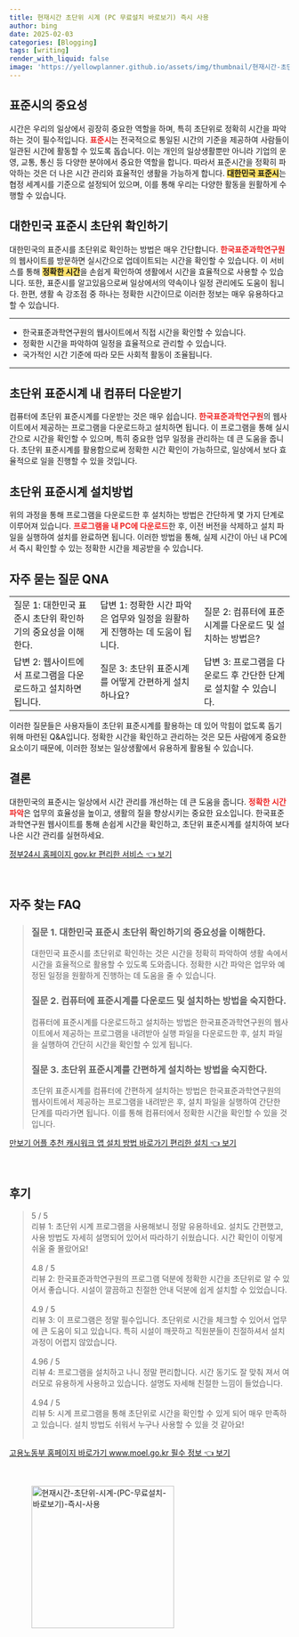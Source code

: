 ```yaml
---
title: 현재시간 초단위 시계 (PC 무료설치 바로보기) 즉시 사용
author: bing
date: 2025-02-03
categories: [Blogging]
tags: [writing]
render_with_liquid: false
image: 'https://yellowplanner.github.io/assets/img/thumbnail/현재시간-초단위-시계-(PC-무료설치-바로보기)-즉시-사용.webp'
---
```



<h2 id='표준시의 중요성'>표준시의 중요성</h2>

<p>시간은 우리의 일상에서 굉장히 중요한 역할을 하며, 특히 초단위로 정확히 시간을 파악하는 것이 필수적입니다. <b><span style="color: #ee2323;">표준시</span></b>는 전국적으로 통일된 시간의 기준을 제공하여 사람들이 일관된 시간에 활동할 수 있도록 돕습니다. 이는 개인의 일상생활뿐만 아니라 기업의 운영, 교통, 통신 등 다양한 분야에서 중요한 역할을 합니다. 따라서 표준시간을 정확히 파악하는 것은 더 나은 시간 관리와 효율적인 생활을 가능하게 합니다. <b><span style="background-color: #ffe066;">대한민국 표준시</span></b>는 협정 세계시를 기준으로 설정되어 있으며, 이를 통해 우리는 다양한 활동을 원활하게 수행할 수 있습니다.</p>

<h2 id='대한민국 표준시 초단위 확인하기'>대한민국 표준시 초단위 확인하기</h2>

<p>대한민국의 표준시를 초단위로 확인하는 방법은 매우 간단합니다. <b><span style="color: #ee2323;">한국표준과학연구원</span></b>의 웹사이트를 방문하면 실시간으로 업데이트되는 시간을 확인할 수 있습니다. 이 서비스를 통해 <b><span style="background-color: #ffe066;">정확한 시간</span></b>을 손쉽게 확인하여 생활에서 시간을 효율적으로 사용할 수 있습니다. 또한, 표준시를 알고있음으로써 일상에서의 약속이나 일정 관리에도 도움이 됩니다. 한편, 생활 속 강조점 중 하나는 정확한 시간이므로 이러한 정보는 매우 유용하다고 할 수 있습니다.</p>

<hr />

<ul>
    <li>한국표준과학연구원의 웹사이트에서 직접 시간을 확인할 수 있습니다.</li>
    <li>정확한 시간을 파악하여 일정을 효율적으로 관리할 수 있습니다.</li>
    <li>국가적인 시간 기준에 따라 모든 사회적 활동이 조율됩니다.</li>
</ul>

<hr />

<h2 id='초단위 표준시계 내 컴퓨터 다운받기'>초단위 표준시계 내 컴퓨터 다운받기</h2>

<p>컴퓨터에 초단위 표준시계를 다운받는 것은 매우 쉽습니다. <b><span style="color: #ee2323;">한국표준과학연구원</span></b>의 웹사이트에서 제공하는 프로그램을 다운로드하고 설치하면 됩니다. 이 프로그램을 통해 실시간으로 시간을 확인할 수 있으며, 특히 중요한 업무 일정을 관리하는 데 큰 도움을 줍니다. 초단위 표준시계를 활용함으로써 정확한 시간 확인이 가능하므로, 일상에서 보다 효율적으로 일을 진행할 수 있을 것입니다.</p>

<h2 id='초단위 표준시계 설치방법'>초단위 표준시계 설치방법</h2>

<p>위의 과정을 통해 프로그램을 다운로드한 후 설치하는 방법은 간단하게 몇 가지 단계로 이루어져 있습니다. <b><span style="color: #ee2323;">프로그램을 내 PC에 다운로드</span></b>한 후, 이전 버전을 삭제하고 설치 파일을 실행하여 설치를 완료하면 됩니다. 이러한 방법을 통해, 실제 시간이 아닌 내 PC에서 즉시 확인할 수 있는 정확한 시간을 제공받을 수 있습니다.</p>

<h2 id='자주 묻는 질문 QNA'>자주 묻는 질문 QNA</h2>

<table>
    <tr>
        <td>질문 1: 대한민국 표준시 초단위 확인하기의 중요성을 이해한다.</td>
        <td>답변 1: 정확한 시간 파악은 업무와 일정을 원활하게 진행하는 데 도움이 됩니다.</td>
        <td>질문 2: 컴퓨터에 표준시계를 다운로드 및 설치하는 방법은?</td>
    </tr>
    <tr>
        <td>답변 2: 웹사이트에서 프로그램을 다운로드하고 설치하면 됩니다.</td>
        <td>질문 3: 초단위 표준시계를 어떻게 간편하게 설치하나요?</td>
        <td>답변 3: 프로그램을 다운로드 후 간단한 단계로 설치할 수 있습니다.</td>
    </tr>
</table>

<p>이러한 질문들은 사용자들이 초단위 표준시계를 활용하는 데 있어 막힘이 없도록 돕기 위해 마련된 Q&A입니다. 정확한 시간을 확인하고 관리하는 것은 모든 사람에게 중요한 요소이기 때문에, 이러한 정보는 일상생활에서 유용하게 활용될 수 있습니다.</p>

<h2 id='결론'>결론</h2>

<p>대한민국의 표준시는 일상에서 시간 관리를 개선하는 데 큰 도움을 줍니다. <b><span style="color: #ee2323;">정확한 시간 파악</span></b>은 업무의 효율성을 높이고, 생활의 질을 향상시키는 중요한 요소입니다. 한국표준과학연구원 웹사이트를 통해 손쉽게 시간을 확인하고, 초단위 표준시계를 설치하여 보다 나은 시간 관리를 실현하세요.</p>


<p><a class="click-button" title="정부24시 홈페이지 gov.kr 편리한 서비스" href="https://yellowplanner.github.io/posts/%EC%A0%95%EB%B6%8024%EC%8B%9C-%ED%99%88%ED%8E%98%EC%9D%B4%EC%A7%80-gov.kr-%ED%8E%B8%EB%A6%AC%ED%95%9C-%EC%84%9C%EB%B9%84%EC%8A%A4/" rel="dofollow">정부24시 홈페이지 gov.kr 편리한 서비스 👈 보기</a></p><br>
<h2 id='자주_찾는_FAQ'>자주 찾는 FAQ</h2>
<div itemscope="" itemtype="https://schema.org/FAQPage"> 
<blockquote> 
<div itemscope="" itemprop="mainEntity" itemtype="https://schema.org/Question"> 
<h3 itemprop="name">질문 1. 대한민국 표준시 초단위 확인하기의 중요성을 이해한다.</h3> 
<div itemscope="" itemprop="acceptedAnswer" itemtype="https://schema.org/Answer"> 
<span itemprop="text"> 
<p>대한민국 표준시를 초단위로 확인하는 것은 시간을 정확히 파악하여 생활 속에서 시간을 효율적으로 활용할 수 있도록 도와줍니다. 정확한 시간 파악은 업무와 예정된 일정을 원활하게 진행하는 데 도움을 줄 수 있습니다.</p> 
</span> 
</div> 
</div> 
<div itemscope="" itemprop="mainEntity" itemtype="https://schema.org/Question"> 
<h3 itemprop="name">질문 2. 컴퓨터에 표준시계를 다운로드 및 설치하는 방법을 숙지한다.</h3> 
<div itemscope="" itemprop="acceptedAnswer" itemtype="https://schema.org/Answer"> 
<span itemprop="text"> 
<p>컴퓨터에 표준시계를 다운로드하고 설치하는 방법은 한국표준과학연구원의 웹사이트에서 제공하는 프로그램을 내려받아 실행 파일을 다운로드한 후, 설치 파일을 실행하여 간단히 시간을 확인할 수 있게 됩니다.</p> 
</span> 
</div> 
</div> 
<div itemscope="" itemprop="mainEntity" itemtype="https://schema.org/Question"> 
<h3 itemprop="name">질문 3. 초단위 표준시계를 간편하게 설치하는 방법을 숙지한다.</h3> 
<div itemscope="" itemprop="acceptedAnswer" itemtype="https://schema.org/Answer"> 
<span itemprop="text"> 
<p>초단위 표준시계를 컴퓨터에 간편하게 설치하는 방법은 한국표준과학연구원의 웹사이트에서 제공하는 프로그램을 내려받은 후, 설치 파일을 실행하여 간단한 단계를 따라가면 됩니다. 이를 통해 컴퓨터에서 정확한 시간을 확인할 수 있을 것입니다.</p> 
</span> 
</div> 
</div> 
</blockquote> 
</div>
<p><a class="click-button" title="만보기 어플 추천 캐시워크 앱 설치 방법 바로가기 편리한 설치" href="https://yellowplanner.github.io/posts/%EB%A7%8C%EB%B3%B4%EA%B8%B0-%EC%96%B4%ED%94%8C-%EC%B6%94%EC%B2%9C-%EC%BA%90%EC%8B%9C%EC%9B%8C%ED%81%AC-%EC%95%B1-%EC%84%A4%EC%B9%98-%EB%B0%A9%EB%B2%95-%EB%B0%94%EB%A1%9C%EA%B0%80%EA%B8%B0-%ED%8E%B8%EB%A6%AC%ED%95%9C-%EC%84%A4%EC%B9%98/" rel="dofollow">만보기 어플 추천 캐시워크 앱 설치 방법 바로가기 편리한 설치 👈 보기</a></p><br>
<h2 id='후기'>후기</h2>
<div itemscope itemtype="https://schema.org/Product">
  <blockquote>
  <div itemprop="review" itemscope itemtype="https://schema.org/Review">
      <div itemprop="reviewRating" itemscope itemtype="https://schema.org/Rating"> <span itemprop="ratingValue">5</span> / <span itemprop="bestRating">5</span> </div>
      <span itemprop="reviewBody">리뷰 1: 초단위 시계 프로그램을 사용해보니 정말 유용하네요. 설치도 간편했고, 사용 방법도 자세히 설명되어 있어서 따라하기 쉬웠습니다. 시간 확인이 이렇게 쉬울 줄 몰랐어요!</span>
  </div>
  <br>
  <div itemprop="review" itemscope itemtype="https://schema.org/Review">
      <div itemprop="reviewRating" itemscope itemtype="https://schema.org/Rating"> <span itemprop="ratingValue">4.8</span> / <span itemprop="bestRating">5</span> </div>
      <span itemprop="reviewBody">리뷰 2: 한국표준과학연구원의 프로그램 덕분에 정확한 시간을 초단위로 알 수 있어서 좋습니다. 시설이 깔끔하고 친절한 안내 덕분에 쉽게 설치할 수 있었습니다.</span>
  </div>
  <br>
  <div itemprop="review" itemscope itemtype="https://schema.org/Review">
      <div itemprop="reviewRating" itemscope itemtype="https://schema.org/Rating"> <span itemprop="ratingValue">4.9</span> / <span itemprop="bestRating">5</span> </div>
      <span itemprop="reviewBody">리뷰 3: 이 프로그램은 정말 필수입니다. 초단위로 시간을 체크할 수 있어서 업무에 큰 도움이 되고 있습니다. 특히 시설이 깨끗하고 직원분들이 친절하셔서 설치 과정이 어렵지 않았습니다.</span>
  </div>
  <br>
  <div itemprop="review" itemscope itemtype="https://schema.org/Review">
      <div itemprop="reviewRating" itemscope itemtype="https://schema.org/Rating"> <span itemprop="ratingValue">4.96</span> / <span itemprop="bestRating">5</span> </div>
      <span itemprop="reviewBody">리뷰 4: 프로그램을 설치하고 나니 정말 편리합니다. 시간 동기도 잘 맞춰 져서 여러모로 유용하게 사용하고 있습니다. 설명도 자세해 친절한 느낌이 들었습니다.</span>
  </div>
  <br>
  <div itemprop="review" itemscope itemtype="https://schema.org/Review">
      <div itemprop="reviewRating" itemscope itemtype="https://schema.org/Rating"> <span itemprop="ratingValue">4.94</span> / <span itemprop="bestRating">5</span> </div>
      <span itemprop="reviewBody">리뷰 5: 시계 프로그램을 통해 초단위로 시간을 확인할 수 있게 되어 매우 만족하고 있습니다. 설치 방법도 쉬워서 누구나 사용할 수 있을 것 같아요!</span>
  </div>
  <br>
  </blockquote>
</div>
<p><a class="click-button" title="고용노동부 홈페이지 바로가기 www.moel.go.kr 필수 정보" href="https://yellowplanner.github.io/posts/%EA%B3%A0%EC%9A%A9%EB%85%B8%EB%8F%99%EB%B6%80-%ED%99%88%ED%8E%98%EC%9D%B4%EC%A7%80-%EB%B0%94%EB%A1%9C%EA%B0%80%EA%B8%B0-www.moel.go.kr-%ED%95%84%EC%88%98-%EC%A0%95%EB%B3%B4/" rel="dofollow">고용노동부 홈페이지 바로가기 www.moel.go.kr 필수 정보 👈 보기</a></p><br>
<figure class="image"><img src="https://yellowplanner.github.io/assets/img/thumbnail/현재시간-초단위-시계-(PC-무료설치-바로보기)-즉시-사용.webp" alt="현재시간-초단위-시계-(PC-무료설치-바로보기)-즉시-사용" width="256" height="256"></figure>